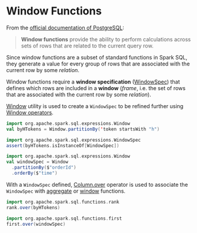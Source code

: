# Window Functions

From the [official documentation of PostgreSQL](https://www.postgresql.org/docs/14/functions-window.html):

> **Window functions** provide the ability to perform calculations across sets of rows that are related to the current query row.

Since window functions are a subset of standard functions in Spark SQL, they generate a value for every group of rows that are associated with the current row by some _relation_.

Window functions require a **window specification** ([WindowSpec](WindowSpec.md)) that defines which rows are included in a **window** (_frame_, i.e. the set of rows that are associated with the current row by some _relation_).

[Window](Window.md) utility is used to create a `WindowSpec` to be refined further using [Window operators](Window.md#operators).

```scala
import org.apache.spark.sql.expressions.Window
val byHTokens = Window.partitionBy('token startsWith "h")
```

```scala
import org.apache.spark.sql.expressions.WindowSpec
assert(byHTokens.isInstanceOf[WindowSpec])
```

```scala
import org.apache.spark.sql.expressions.Window
val windowSpec = Window
  .partitionBy($"orderId")
  .orderBy($"time")
```

With a `WindowSpec` defined, [Column.over](../Column.md#over) operator is used to associate the `WindowSpec` with [aggregate](../spark-sql-functions.md#aggregate-functions) or [window](../spark-sql-functions.md#window-functions) functions.

```scala
import org.apache.spark.sql.functions.rank
rank.over(byHTokens)
```

```scala
import org.apache.spark.sql.functions.first
first.over(windowSpec)
```
